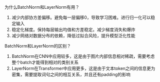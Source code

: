 为什么BatchNorm和LayerNorm有用？
1. 减少内部协方差偏移。避免每一层偏移0，导致学习困难。进行归一化可以稳定输入
2. 稳定化梯度。保持每层输出均值和方差稳定。减少梯度消失和爆炸
3. 减少网络对数据分布的依赖，降低过拟合风险，提升模型泛化性能

BatchNorm和LayerNorm的区别？
1. BatchNorm在CNN中应用较多，这是由于图片内部信息相对稀疏，需要考虑整个batch才能得到相对的类别关系
2. LayerNorm在Transformer中应用更多，这是由于文本token之间的信息更为密集，需要提取词句之间的相互关系，并且还有padding的影响
